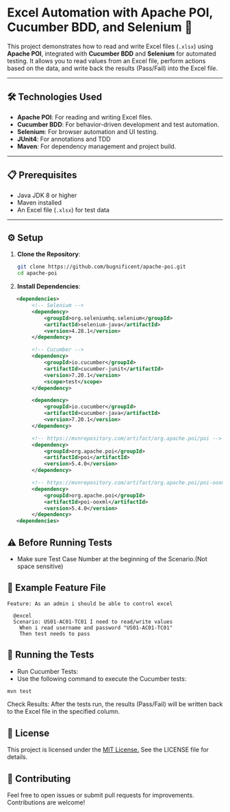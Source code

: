 # Excel Automation with Apache POI, Cucumber BDD, and Selenium 🚀

This project demonstrates how to read and write Excel files (`.xlsx`) using **Apache POI**, integrated with **Cucumber BDD** and **Selenium** for automated testing. It allows you to read values from an Excel file, perform actions based on the data, and write back the results (Pass/Fail) into the Excel file.

---

## 🛠️ Technologies Used
- **Apache POI**: For reading and writing Excel files.
- **Cucumber BDD**: For behavior-driven development and test automation.
- **Selenium**: For browser automation and UI testing.
- **JUnit4**: For annotations and TDD
- **Maven**: For dependency management and project build.

---

## 📋 Prerequisites
- Java JDK 8 or higher
- Maven installed
- An Excel file (`.xlsx`) for test data

---

## ⚙️ Setup

1. **Clone the Repository**:
   ```bash
   git clone https://github.com/bugnificent/apache-poi.git
   cd apache-poi
2. **Install Dependencies**:
```xml
   <dependencies>
        <!-- Selenium -->
        <dependency>
            <groupId>org.seleniumhq.selenium</groupId>
            <artifactId>selenium-java</artifactId>
            <version>4.28.1</version>
        </dependency>

        <!-- Cucumber -->
        <dependency>
            <groupId>io.cucumber</groupId>
            <artifactId>cucumber-junit</artifactId>
            <version>7.20.1</version>
            <scope>test</scope>
        </dependency>

        <dependency>
            <groupId>io.cucumber</groupId>
            <artifactId>cucumber-java</artifactId>
            <version>7.20.1</version>
        </dependency>

        <!-- https://mvnrepository.com/artifact/org.apache.poi/poi -->
        <dependency>
            <groupId>org.apache.poi</groupId>
            <artifactId>poi</artifactId>
            <version>5.4.0</version>
        </dependency>

        <!-- https://mvnrepository.com/artifact/org.apache.poi/poi-ooxml -->
        <dependency>
            <groupId>org.apache.poi</groupId>
            <artifactId>poi-ooxml</artifactId>
            <version>5.4.0</version>
        </dependency>
   <dependencies>
```
## ⚠️ Before Running Tests
- Make sure Test Case Number at the beginning of the Scenario.(Not space sensitive)

## 📝 Example Feature File
```gherkin
Feature: As an admin i should be able to control excel

  @excel
  Scenario: US01-AC01-TC01 I need to read/write values
    When i read username and password "US01-AC01-TC01"
    Then test needs to pass
```

## 🚀 Running the Tests
- Run Cucumber Tests:
- Use the following command to execute the Cucumber tests:

```bash
mvn test
```
Check Results:
After the tests run, the results (Pass/Fail) will be written back to the Excel file in the specified column.

## 📜 License
This project is licensed under the [MIT License.](LICENSE) See the LICENSE file for details.

## 🙌 Contributing
Feel free to open issues or submit pull requests for improvements. Contributions are welcome!

